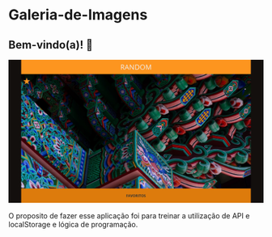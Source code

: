 # Galeria-de-Imagens

## Bem-vindo(a)! 👋

![Galeria de imagens com API de imagens aleatórias e salvas no localStorage do navegador](./imagens/selecionarFavoritos.png)

O proposito de fazer esse aplicação foi para treinar a utilização de API e localStorage e lógica de programação.
